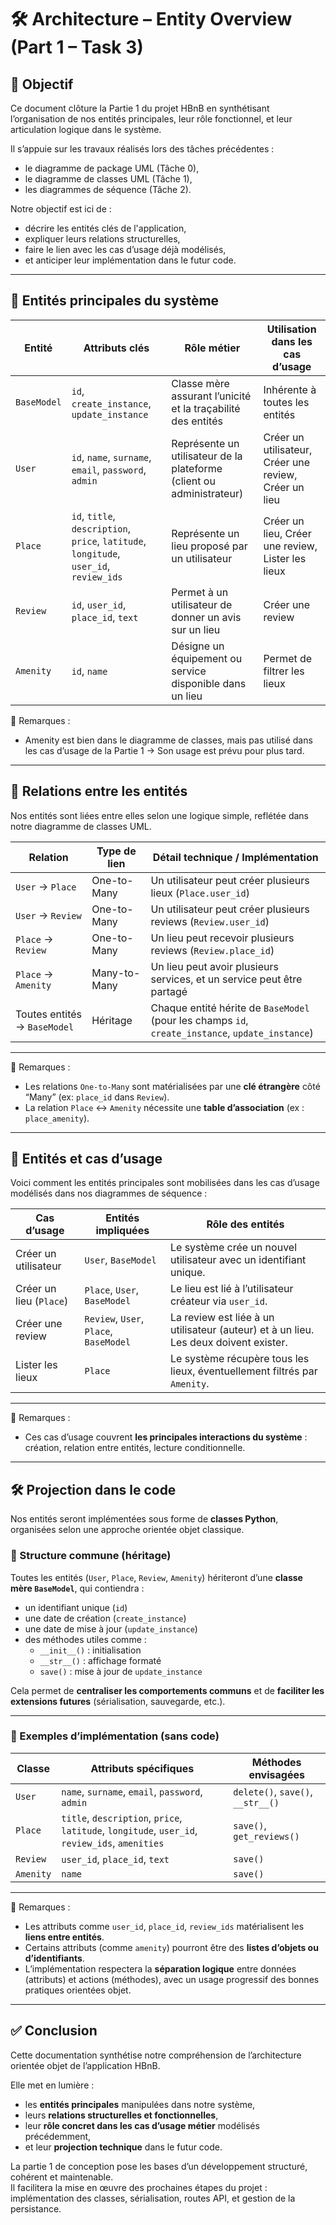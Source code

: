 # 🛠️ Architecture – Entity Overview (Part 1 – Task 3)

## 🎯 Objectif

Ce document clôture la Partie 1 du projet HBnB en synthétisant l’organisation de nos entités principales, leur rôle fonctionnel, et leur articulation logique dans le système.

Il s’appuie sur les travaux réalisés lors des tâches précédentes :
- le diagramme de package UML (Tâche 0),
- le diagramme de classes UML (Tâche 1),
- les diagrammes de séquence (Tâche 2).

Notre objectif est ici de :
- décrire les entités clés de l'application,
- expliquer leurs relations structurelles,
- faire le lien avec les cas d’usage déjà modélisés,
- et anticiper leur implémentation dans le futur code.

---
## 🧱 Entités principales du système

| Entité     | Attributs clés                                      | Rôle métier                                                                 | Utilisation dans les cas d’usage |
|------------|------------------------------------------------------|------------------------------------------------------------------------------|----------------------------------|
| `BaseModel`| `id`, `create_instance`, `update_instance`           | Classe mère assurant l’unicité et la traçabilité des entités                | Inhérente à toutes les entités |
| `User`     | `id`, `name`, `surname`, `email`, `password`, `admin` | Représente un utilisateur de la plateforme (client ou administrateur)       | Créer un utilisateur, Créer une review, Créer un lieu |
| `Place`    | `id`, `title`, `description`, `price`, `latitude`, `longitude`, `user_id`, `review_ids` | Représente un lieu proposé par un utilisateur                               | Créer un lieu, Créer une review, Lister les lieux |
| `Review`   | `id`, `user_id`, `place_id`, `text`                   | Permet à un utilisateur de donner un avis sur un lieu                       | Créer une review |
| `Amenity`  | `id`, `name`                                          | Désigne un équipement ou service disponible dans un lieu                    | Permet de filtrer les lieux |

🧠 Remarques :
- Amenity est bien dans le diagramme de classes, mais pas utilisé dans les cas d’usage de la Partie 1 → Son usage est prévu pour plus tard.

---
## 🔗 Relations entre les entités

Nos entités sont liées entre elles selon une logique simple, reflétée dans notre diagramme de classes UML.

| Relation                       | Type de lien      | Détail technique / Implémentation |
|--------------------------------|-------------------|------------------------------------|
| `User` → `Place`               | One-to-Many       | Un utilisateur peut créer plusieurs lieux (`Place.user_id`) |
| `User` → `Review`              | One-to-Many       | Un utilisateur peut créer plusieurs reviews (`Review.user_id`) |
| `Place` → `Review`             | One-to-Many       | Un lieu peut recevoir plusieurs reviews (`Review.place_id`) |
| `Place` → `Amenity`            | Many-to-Many      | Un lieu peut avoir plusieurs services, et un service peut être partagé |
| Toutes entités → `BaseModel`  | Héritage          | Chaque entité hérite de `BaseModel` (pour les champs `id`, `create_instance`, `update_instance`) |

---
🧠 Remarques :

- Les relations `One-to-Many` sont matérialisées par une **clé étrangère** côté “Many” (ex: `place_id` dans `Review`).
- La relation `Place` ↔ `Amenity` nécessite une **table d’association** (ex : `place_amenity`).

---
## 🔄 Entités et cas d’usage

Voici comment les entités principales sont mobilisées dans les cas d’usage modélisés dans nos diagrammes de séquence :

| Cas d’usage              | Entités impliquées                            | Rôle des entités |
|--------------------------|-----------------------------------------------|------------------|
| Créer un utilisateur     | `User`, `BaseModel`                          | Le système crée un nouvel utilisateur avec un identifiant unique. |
| Créer un lieu (`Place`)  | `Place`, `User`, `BaseModel`                 | Le lieu est lié à l’utilisateur créateur via `user_id`. |
| Créer une review         | `Review`, `User`, `Place`, `BaseModel`       | La review est liée à un utilisateur (auteur) et à un lieu. Les deux doivent exister. |
| Lister les lieux         | `Place`                                      | Le système récupère tous les lieux, éventuellement filtrés par `Amenity`. |

---

🧠 Remarques :

- Ces cas d’usage couvrent **les principales interactions du système** : création, relation entre entités, lecture conditionnelle.

---
## 🛠️ Projection dans le code

Nos entités seront implémentées sous forme de **classes Python**, organisées selon une approche orientée objet classique.

### 🧱 Structure commune (héritage)

Toutes les entités (`User`, `Place`, `Review`, `Amenity`) hériteront d’une **classe mère `BaseModel`**, qui contiendra :

- un identifiant unique (`id`)
- une date de création (`create_instance`)
- une date de mise à jour (`update_instance`)
- des méthodes utiles comme :
  - `__init__()` : initialisation
  - `__str__()` : affichage formaté
  - `save()` : mise à jour de `update_instance`

Cela permet de **centraliser les comportements communs** et de **faciliter les extensions futures** (sérialisation, sauvegarde, etc.).

---

### 🧩 Exemples d’implémentation (sans code)

| Classe    | Attributs spécifiques                                   | Méthodes envisagées              |
|-----------|---------------------------------------------------------|----------------------------------|
| `User`    | `name`, `surname`, `email`, `password`, `admin`         | `delete()`, `save()`, `__str__()` |
| `Place`   | `title`, `description`, `price`, `latitude`, `longitude`, `user_id`, `review_ids`, `amenities` | `save()`, `get_reviews()` |
| `Review`  | `user_id`, `place_id`, `text`                            | `save()`                         |
| `Amenity` | `name`                                                   | `save()`                         |

---

🧠 Remarques :

- Les attributs comme `user_id`, `place_id`, `review_ids` matérialisent les **liens entre entités**.
- Certains attributs (comme `amenity`) pourront être des **listes d’objets ou d’identifiants**.
- L’implémentation respectera la **séparation logique** entre données (attributs) et actions (méthodes), avec un usage progressif des bonnes pratiques orientées objet.

---

## ✅ Conclusion

Cette documentation synthétise notre compréhension de l’architecture orientée objet de l’application HBnB.

Elle met en lumière :
- les **entités principales** manipulées dans notre système,
- leurs **relations structurelles et fonctionnelles**,
- leur **rôle concret dans les cas d’usage métier** modélisés précédemment,
- et leur **projection technique** dans le futur code.

La partie 1 de conception pose les bases d’un développement structuré, cohérent et maintenable.  
Il facilitera la mise en œuvre des prochaines étapes du projet : implémentation des classes, sérialisation, routes API, et gestion de la persistance.
